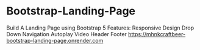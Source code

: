 # Bootstrap-Landing-Page
 Build A Landing Page using Bootstrap 5
Features:
Responsive Design
Drop Down Navigation
Autoplay Video
Header
Footer
https://mhnkcraftbeer-bootstrap-landing-page.onrender.com
